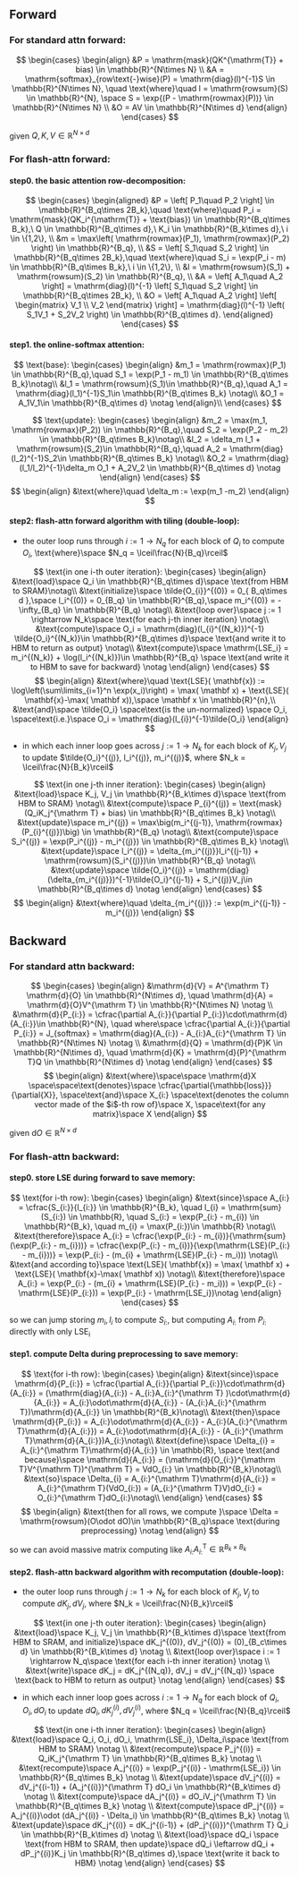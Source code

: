 ## Forward

### For standard attn forward:

$$
\begin{cases}
\begin{align} 
&P = \mathrm{mask}(QK^{\mathrm{T}} + bias)  \in \mathbb{R}^{N\times N} \\
&A = \mathrm{softmax}_{row\text{-}wise}(P) = \mathrm{diag}(l)^{-1}S  \in \mathbb{R}^{N\times N}, \quad \text{where}\quad l = \mathrm{rowsum}(S) \in \mathbb{R}^{N}, \space S = \exp{(P  - \mathrm{rowmax}(P))} \in \mathbb{R}^{N\times N} \\ 
&O = AV \in \mathbb{R}^{N\times d}
\end{align}
\end{cases}
$$

given $Q,K,V \in \mathbb{R}^{N\times d}$

### For flash-attn forward:

#### step0. the basic attention row-decomposition:

$$
\begin{cases}
\begin{aligned}
&P = \left[ P_1\quad P_2 \right] \in \mathbb{R}^{B_q\times 2B_k},\quad \text{where}\quad P_i = \mathrm{mask}(QK_i^{\mathrm{T}} + \text{bias}) \in \mathbb{R}^{B_q\times B_k},\ Q \in \mathbb{R}^{B_q\times d},\ K_i \in \mathbb{R}^{B_k\times d},\ i \in \{1,2\}, \\
&m = \max\left( \mathrm{rowmax}(P_1), \mathrm{rowmax}(P_2) \right) \in \mathbb{R}^{B_q}, \\
&S = \left[ S_1\quad S_2 \right] \in \mathbb{R}^{B_q\times 2B_k},\quad \text{where}\quad S_i = \exp(P_i - m) \in \mathbb{R}^{B_q\times B_k},\ i \in \{1,2\}, \\
&l = \mathrm{rowsum}(S_1) + \mathrm{rowsum}(S_2) \in \mathbb{R}^{B_q}, \\
&A = \left[ A_1\quad A_2 \right] = \mathrm{diag}(l)^{-1} \left[ S_1\quad S_2 \right] \in \mathbb{R}^{B_q\times 2B_k}, \\
&O = \left[ A_1\quad A_2 \right] \left[
\begin{matrix}
V_1 \\ 
V_2 
\end{matrix}
\right] = \mathrm{diag}(l)^{-1} \left( S_1V_1 + S_2V_2 \right) \in \mathbb{R}^{B_q\times d}.
\end{aligned}
\end{cases}
$$


#### step1. the online-softmax attention:


$$
\text{base}: 
\begin{cases}
\begin{align} 
&m_1 = \mathrm{rowmax}(P_1) \in \mathbb{R}^{B_q},\quad S_1 = \exp(P_1 - m_1) \in \mathbb{R}^{B_q\times B_k}\notag\\
&l_1 = \mathrm{rowsum}(S_1)\in \mathbb{R}^{B_q},\quad A_1 = \mathrm{diag}(l_1)^{-1}S_1\in \mathbb{R}^{B_q\times B_k}  \notag\\
&O_1 = A_1V_1\in \mathbb{R}^{B_q\times d} \notag
\end{align}\\
\end{cases}
$$

$$
\text{update}: 
\begin{cases}
\begin{align} 
&m_2 = \max(m_1, \mathrm{rowmax}(P_2)) \in \mathbb{R}^{B_q},\quad S_2 = \exp(P_2 - m_2) \in \mathbb{R}^{B_q\times B_k}\notag\\
&l_2 = \delta_m l_1 + \mathrm{rowsum}(S_2)\in \mathbb{R}^{B_q},\quad A_2 = \mathrm{diag}(l_2)^{-1}S_2\in \mathbb{R}^{B_q\times B_k}  \notag\\
&O_2 = \mathrm{diag}(l_1/l_2)^{-1}\delta_m O_1 + A_2V_2 \in \mathbb{R}^{B_q\times d} \notag
\end{align}
\end{cases}
$$
$$
\begin{align}
&\text{where}\quad \delta_m := \exp(m_1 -m_2)
\end{align}
$$


#### step2: flash-attn forward algorithm with tiling (double-loop):
* the outer loop runs through $i := 1 \rightarrow N_q$ for each block of $Q_i$ to compute $O_i$,  \text{where}\space $N_q = \lceil\frac{N}{B_q}\rceil$

$$
\text{in one i-th outer iteration}: 
\begin{cases}
\begin{align} 
&\text{load}\space  Q_i \in \mathbb{R}^{B_q\times d}\space  \text{from HBM to SRAM}\notag\\
&\text{initialize}\space \tilde{O_{i}}^{(0)} = 0_{ B_q\times d },\space  l_i^{(0)} = 0_{B_q} \in \mathbb{R}^{B_q},\space  m_i^{(0)} = -\infty_{B_q} \in \mathbb{R}^{B_q}  \notag\\
&\text{loop over}\space  j := 1 \rightarrow N_k\space  \text{for each j-th inner iteration} \notag\\
&\text{compute}\space  O_i = \mathrm{diag}(l_{i}^{(N_k)})^{-1} \tilde{O_i}^{(N_k)}\in \mathbb{R}^{B_q\times d}\space  \text{and write it to HBM to return as output} \notag\\
&\text{compute}\space  \mathrm{LSE_i} = m_i^{(N_k)} + \log(l_i^{(N_k)})\in \mathbb{R}^{B_q} \space  \text{and write it to HBM to save for backward} \notag
\end{align}
\end{cases}
$$
$$
\begin{align}
&\text{where}\quad \text{LSE}( \mathbf{x}) := \log\left(\sum\limits_{i=1}^n \exp(x_i)\right) = \max( \mathbf x) + \text{LSE}( \mathbf{x}-\max( \mathbf x)),\space   \mathbf x \in \mathbb{R}^{n},\\
&\text{and}\space \tilde{O_i} \space\text{is the un-normalized} \space O_i, \space\text{i.e.}\space O_i = \mathrm{diag}(l_{i})^{-1}\tilde{O_i}
\end{align}
$$

* in which each inner loop goes across $j := 1 \rightarrow N_k$ for each block of $K_j,V_j$ to update $\tilde{O_i}^{(j)}, l_i^{(j)}, m_i^{(j)}$, where $N_k = \lceil\frac{N}{B_k}\rceil$

$$
\text{in one j-th inner iteration}: 
\begin{cases}
\begin{align} 
&\text{load}\space  K_j, V_j \in \mathbb{R}^{B_k\times d}\space  \text{from HBM to SRAM} \notag\\
&\text{compute}\space  P_{i}^{(j)} = \text{mask}(Q_iK_j^{\mathrm T} + bias) \in \mathbb{R}^{B_q\times B_k} \notag\\
&\text{update}\space  m_i^{(j)} = \max\big(m_i^{(j-1)}, \mathrm{rowmax}(P_{i}^{(j)})\big) \in \mathbb{R}^{B_q} \notag\\
&\text{compute}\space S_i^{(j)} = \exp(P_i^{(j)} - m_i^{(j)}) \in \mathbb{R}^{B_q\times B_k} \notag\\
&\text{update}\space  l_i^{(j)} = \delta_{m_i^{(j)}}l_i^{(j-1)} + \mathrm{rowsum}(S_i^{(j)})\in \mathbb{R}^{B_q}  \notag\\
&\text{update}\space  \tilde{O_i}^{(j)} = \mathrm{diag}(\delta_{m_i^{(j)}})^{-1}\tilde{O_i}^{(j-1)} + S_i^{(j)}V_j\in \mathbb{R}^{B_q\times d} \notag
\end{align}
\end{cases}
$$
$$
\begin{align}
&\text{where}\quad \delta_{m_i^{(j)}} := \exp(m_i^{(j-1)} -m_i^{(j)})
\end{align}
$$

## Backward

### For standard attn backward:

$$
\begin{cases}
\begin{align}
&\mathrm{d}{V} = A^{\mathrm T} \mathrm{d}{O} \in \mathbb{R}^{N\times d}, \quad \mathrm{d}{A} = \mathrm{d}{O}V^{\mathrm T} \in \mathbb{R}^{N\times N} \notag \\
&\mathrm{d}{P_{i:}} = \cfrac{\partial A_{i:}}{\partial P_{i:}}\cdot\mathrm{d}{A_{i:}}\in \mathbb{R}^{N}, \quad where\space  \cfrac{\partial A_{i:}}{\partial P_{i:}} = J_{softmax} = \mathrm{diag}(A_{i:}) - A_{i:}A_{i:}^{\mathrm T} \in \mathbb{R}^{N\times N} \notag \\
&\mathrm{d}{Q} = \mathrm{d}{P}K \in \mathbb{R}^{N\times d}, \quad \mathrm{d}{K} = \mathrm{d}{P}^{\mathrm T}Q \in \mathbb{R}^{N\times d} \notag
\end{align}
\end{cases}
$$
$$
\begin{align}
&\text{where}\space\space \mathrm{d}X \space\space\text{denotes}\space \cfrac{\partial{\mathbb{loss}}}{\partial{X}}, \space\text{and}\space X_{i:} \space\text{denotes the column vector made of the $i$-th row of}\space X, \space\text{for any matrix}\space X
\end{align}
$$

given $\mathrm{d}{O} \in \mathbb{R}^{N\times d}$


### For flash-attn backward:


#### step0. store LSE during forward to save memory:

$$
\text{for i-th row}: 
\begin{cases}
\begin{align} 
&\text{since}\space  A_{i:} = \cfrac{S_{i:}}{l_{i:}} \in \mathbb{R}^{B_k}, \quad l_{i} = \mathrm{sum}(S_{i:}) \in \mathbb{R}, \quad S_{i:} = \exp(P_{i:} - m_{i}) \in \mathbb{R}^{B_k}, \quad m_{i} = \max(P_{i:})\in \mathbb{R} \notag\\
&\text{therefore}\space  A_{i:} = \cfrac{\exp(P_{i:} - m_{i})}{\mathrm{sum}(\exp(P_{i:} - m_{i}))} = \cfrac{\exp(P_{i:} - m_{i})}{\exp(\mathrm{LSE}(P_{i:} - m_{i}))} = \exp(P_{i:} - (m_{i} + \mathrm{LSE}(P_{i:} - m_i))) \notag\\
&\text{and according to}\space  \text{LSE}( \mathbf{x}) = \max( \mathbf x) + \text{LSE}( \mathbf{x}-\max( \mathbf x)) \notag\\
&\text{therefore}\space  A_{i:} = \exp(P_{i:} - (m_{i} + \mathrm{LSE}(P_{i:} - m_i))) = \exp(P_{i:} - \mathrm{LSE}(P_{i:})) = \exp(P_{i:} - \mathrm{LSE_i})\notag
\end{align}
\end{cases}
$$

so we can jump storing $m_i, l_i$ to compute $S_{i:}$, but computing $A_{i:}$ from $P_{i:}$ directly with only $\mathrm{LSE_i}$


#### step1. compute Delta during preprocessing to save memory:

$$
\text{for i-th row}: 
\begin{cases}
\begin{align} 
&\text{since}\space  \mathrm{d}{P_{i:}} = \cfrac{\partial A_{i:}}{\partial P_{i:}}\cdot\mathrm{d}{A_{i:}} = (\mathrm{diag}(A_{i:}) - A_{i:}A_{i:}^{\mathrm T} )\cdot\mathrm{d}{A_{i:}} = A_{i:}\odot\mathrm{d}{A_{i:}} - (A_{i:}A_{i:}^{\mathrm T})\mathrm{d}{A_{i:}}  \in \mathbb{R}^{B_k}\notag\\
&\text{then}\space  \mathrm{d}{P_{i:}} = A_{i:}\odot\mathrm{d}{A_{i:}} - A_{i:}(A_{i:}^{\mathrm T}\mathrm{d}{A_{i:}}) = A_{i:}\odot\mathrm{d}{A_{i:}} - (A_{i:}^{\mathrm T}\mathrm{d}{A_{i:}})A_{i:}\notag\\
&\text{define}\space  \Delta_{i} = A_{i:}^{\mathrm T}\mathrm{d}{A_{i:}}  \in \mathbb{R}, \space  \text{and because}\space  \mathrm{d}{A_{i:}} = (\mathrm{d}{O_{i:}}^{\mathrm T}V^{\mathrm T})^{\mathrm T} = VdO_{i:}  \in \mathbb{R}^{B_k}\notag\\
&\text{so}\space  \Delta_{i} = A_{i:}^{\mathrm T}\mathrm{d}{A_{i:}} = A_{i:}^{\mathrm T}(VdO_{i:}) = (A_{i:}^{\mathrm T}V)dO_{i:} = O_{i:}^{\mathrm T}dO_{i:}\notag\\
\end{align}
\end{cases}
$$
$$
\begin{align}
&\text{then for all rows, we compute }\space  \Delta = \mathrm{rowsum}(O\odot dO)\in \mathbb{R}^{B_q}\space  \text{during preprocessing} \notag
\end{align}
$$

so we can avoid massive matrix computing like $A_{i:}A_{i:}^{\mathrm T} \in \mathbb{R}^{B_k\times B_k}$


#### step2. flash-attn backward algorithm with recomputation (double-loop):

* the outer loop runs through $j := 1 \rightarrow N_k$ for each block of $K_j, V_j$ to compute $dK_j, dV_j$,  where $N_k = \lceil\frac{N}{B_k}\rceil$

$$
\text{in one j-th outer iteration}: 
\begin{cases}
\begin{align} 
&\text{load}\space  K_j, V_j \in \mathbb{R}^{B_k\times d}\space  \text{from HBM to SRAM, and initialize}\space  dK_j^{(0)}, dV_j^{(0)} = (0)_{B_c\times d} \in \mathbb{R}^{B_k\times d} \notag \\
&\text{loop over}\space  i := 1 \rightarrow N_q\space  \text{for each i-th inner iteration} \notag \\
&\text{write}\space  dK_j = dK_j^{(N_q)}, dV_j = dV_j^{(N_q)} \space \text{back to HBM to return as output} \notag
\end{align}
\end{cases}
$$


* in which each inner loop goes across $i := 1 \rightarrow N_q$ for each block of $Q_i, O_i, dO_i$ to update $dQ_i, dK_j^{(i)}, dV_j^{(i)}$, where $N_q = \lceil\frac{N}{B_q}\rceil$

$$
\text{in one i-th inner iteration}: 
\begin{cases} 
\begin{align} 
&\text{load}\space  Q_i, O_i, dO_i, \mathrm{LSE_i}, \Delta_i\space  \text{from HBM to SRAM} \notag \\
&\text{recompute}\space  P_j^{(i)} = Q_iK_j^{\mathrm T} \in \mathbb{R}^{B_q\times B_k} \notag \\
&\text{recompute}\space  A_j^{(i)} = \exp(P_j^{(i)} - \mathrm{LSE_i}) \in \mathbb{R}^{B_q\times B_k} \notag \\
&\text{update}\space  dV_j^{(i)} = dV_j^{(i-1)} + (A_j^{(i)})^{\mathrm T} dO_i \in \mathbb{R}^{B_k\times d} \notag \\
&\text{compute}\space  dA_j^{(i)} = dO_iV_j^{\mathrm T} \in \mathbb{R}^{B_q\times B_k} \notag \\
&\text{compute}\space  dP_j^{(i)} = A_j^{(i)}\odot (dA_j^{(i)} - \Delta_i) \in \mathbb{R}^{B_q\times B_k} \notag \\
&\text{update}\space  dK_j^{(i)} = dK_j^{(i-1)} + (dP_j^{(i)})^{\mathrm T} Q_i \in \mathbb{R}^{B_k\times d} \notag \\
&\text{load}\space  dQ_i \space \text{from HBM to SRAM, then update}\space  dQ_i \leftarrow dQ_i + dP_j^{(i)}K_j \in \mathbb{R}^{B_q\times d},\space  \text{write it back to HBM} \notag
\end{align}
\end{cases}
$$